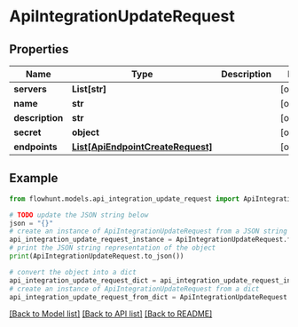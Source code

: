 # ApiIntegrationUpdateRequest


## Properties

Name | Type | Description | Notes
------------ | ------------- | ------------- | -------------
**servers** | **List[str]** |  | [optional] 
**name** | **str** |  | [optional] 
**description** | **str** |  | [optional] 
**secret** | **object** |  | [optional] 
**endpoints** | [**List[ApiEndpointCreateRequest]**](ApiEndpointCreateRequest.md) |  | [optional] 

## Example

```python
from flowhunt.models.api_integration_update_request import ApiIntegrationUpdateRequest

# TODO update the JSON string below
json = "{}"
# create an instance of ApiIntegrationUpdateRequest from a JSON string
api_integration_update_request_instance = ApiIntegrationUpdateRequest.from_json(json)
# print the JSON string representation of the object
print(ApiIntegrationUpdateRequest.to_json())

# convert the object into a dict
api_integration_update_request_dict = api_integration_update_request_instance.to_dict()
# create an instance of ApiIntegrationUpdateRequest from a dict
api_integration_update_request_from_dict = ApiIntegrationUpdateRequest.from_dict(api_integration_update_request_dict)
```
[[Back to Model list]](../README.md#documentation-for-models) [[Back to API list]](../README.md#documentation-for-api-endpoints) [[Back to README]](../README.md)


